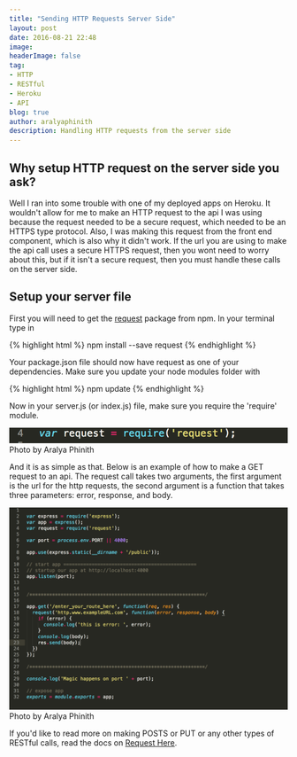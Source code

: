 ```yaml
---
title: "Sending HTTP Requests Server Side"
layout: post
date: 2016-08-21 22:48
image: 
headerImage: false
tag:
- HTTP
- RESTful
- Heroku
- API
blog: true
author: aralyaphinith
description: Handling HTTP requests from the server side
---
```


<div class="breaker"></div>

## Why setup HTTP request on the server side you ask?

Well I ran into some trouble with one of my deployed apps on Heroku. It wouldn't allow for me to make an HTTP request to the api I was using because the request needed to be a secure request, which needed to be an HTTPS type protocol. Also, I was making this request from the front end component, which is also why it didn't work. If the url you are using to make the api call uses a secure HTTPS request, then you wont need to worry about this, but if it isn't a secure request, then you must handle these calls on the server side.

## Setup your server file

First you will need to get the [request](https://www.npmjs.com/package/request) package from npm. In your terminal type in

{% highlight html %}
npm install --save request
{% endhighlight %}

Your package.json file should now have request as one of your dependencies. Make sure you update your node modules folder with

{% highlight html %}
npm update
{% endhighlight %}

Now in your server.js (or index.js) file, make sure you require the 'require' module.
 
<div class="require-request">
  <img class="image" src="../assets/images/HTTP1.png" alt="process.env.PORT">
  <figcaption class="caption">Photo by Aralya Phinith</figcaption>
</div>

And it is as simple as that. Below is an example of how to make a GET request to an api. The request call takes two arguments, the first argument is the url for the http requests, the second argument is a function that takes three parameters: error, response, and body. 

<div class="making-request">
  <img class="image" src="../assets/images/HTTP2.png" alt="package.json file">
  <figcaption class="caption">Photo by Aralya Phinith</figcaption>
</div>

If you'd like to read more on making POSTS or PUT or any other types of RESTful calls, read the docs on [Request Here](https://www.npmjs.com/package/request).
